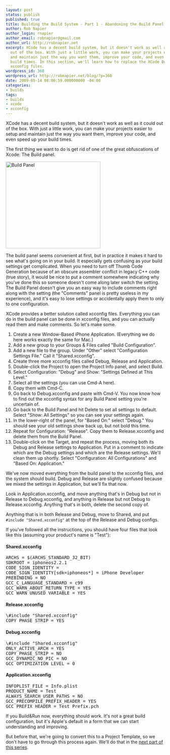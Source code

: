```yaml
---
layout: post
status: publish
published: true
title: Building the Build System - Part 1 - Abandoning the Build Panel
author: Rob Napier
author_login: rnapier
author_email: robnapier@gmail.com
author_url: http://robnapier.net
excerpt: XCode has a decent build system, but it doesn't work as well as it could
  out of the box. With just a little work, you can make your projects easier to setup
  and maintain just the way you want them, improve your code, and even speed up your
  build times. In this section, we'll learn how to replace the XCode Build Panel with
  xcconfig files.
wordpress_id: 360
wordpress_url: http://robnapier.net/blog/?p=360
date: 2009-05-14 08:00:59.000000000 -04:00
categories:
- builds
tags:
- builds
- xcode
- xcconfig
---
```

XCode has a decent build system, but it doesn't work as well as it could out of the box. With just a little work, you can make your projects easier to setup and maintain just the way you want them, improve your code, and even speed up your build times.

The first thing we want to do is get rid of one of the great obfuscations of Xcode: The Build panel.

<img src="http://robnapier.net/blog/wp-content/uploads/2009/05/buildpanel-300x274.png" alt="Build Panel" title="Build Panel" width="300" height="274" class="alignnone size-medium wp-image-353" />

The build panel seems convenient at first, but in practice it makes it hard to see what's going on in your build. It especially gets confusing as your build settings get complicated. When you need to turn off Thumb Code Generation because of an obscure assembler conflict in legacy C++ code (true story), it would be nice to put a comment somewhere indicating why you've done this so someone doesn't come along later switch the setting. The Build Panel doesn't give you an easy way to include comments right along with the setting (the "Comments" panel is pretty useless in my experience), and it's easy to lose settings or accidentally apply them to only to one configuration.

XCode provides a better solution called xcconfig files. Everything you can do in the build panel can be done in xcconfig files, and you can actually read them and make comments. So let's make some.
<a id="more"></a><a id="more-360"></a><ol>
	<li>Create a new Window-Based iPhone Application. (Everything we do here works exactly the same for Mac.)</li>
	<li>Add a new group to your Groups & Files called "Build Configuration".</li>
	<li>Add a new file to the group. Under "Other" select "Configuration Settings File." Call it "Shared.xcconfig".</li>
	<li>Create three more xcconfig files called Debug, Release and Application.
	<li>Double-click the Project to open the Project Info panel, and select Build.</li>
	<li>Select Configuration: "Debug" and Show: "Settings Defined at This Level."</li>
	<li>Select all the settings (you can use Cmd-A here).</li>
	<li>Copy them with Cmd-C.</li>
	<li>Go back to Debug.xcconfig and paste with Cmd-V. You now know how to find out the xcconfig syntax for any Build Panel setting you're uncertain of.</li>
	<li>Go back to the Build Panel and hit Delete to set all settings to default. Select "Show: All Settings" so you can see your settings again.</li>
	<li>In the lower-right of the panel, for "Based On:" select "Debug." You should see your old settings show back up, but not bold this time.</li>
	<li>Repeat for Configuration: "Release". Copy them to Release.xcconfig and delete them from the Build Panel.</li>
	<li>Double-click on the Target, and repeat the process, moving both its Debug and Release settings to Application. Put in a comment to indicate which are the Debug settings and which are the Release settings. We'll clean them up shortly. Select "Configuration: All Configurations" and "Based On: Application."</li>
</ol>
We've now moved everything from the build panel to the xcconfig files, and the system should build. Debug and Release are slightly confused because we mixed the settings in Application, but we'll fix that now.

Look in Application.xcconfig, and move anything that's in Debug but not in Release to Debug.xcconfig, and anything in Release but not Debug to Release.xcconfig. Anything that's in both, delete the second copy of. 

Anything that is in both Release and Debug, move to Shared, and put <code>#include "Shared.xcconfig"</code> at the top of the Release and Debug configs.

If you've followed all the instructions, you should have four files that look like this (assuming your product's name is "Test"):

<h4>Shared.xcconfig</h4>
<pre>
ARCHS = $(ARCHS_STANDARD_32_BIT)
SDKROOT = iphoneos2.2.1
CODE_SIGN_IDENTITY = 
CODE_SIGN_IDENTITY[sdk=iphoneos*] = iPhone Developer
PREBINDING = NO
GCC_C_LANGUAGE_STANDARD = c99
GCC_WARN_ABOUT_RETURN_TYPE = YES
GCC_WARN_UNUSED_VARIABLE = YES
</pre>

<h4>Release.xcconfig</h4>
<pre>
\#include "Shared.xcconfig"
COPY_PHASE_STRIP = YES
</pre>

<h4>Debug.xcconfig</h4>
<pre>
\#include "Shared.xcconfig"
ONLY_ACTIVE_ARCH = YES
COPY_PHASE_STRIP = NO
GCC_DYNAMIC_NO_PIC = NO
GCC_OPTIMIZATION_LEVEL = 0
</pre>

<h4>Application.xcconfig</h4>
<pre>
INFOPLIST_FILE = Info.plist
PRODUCT_NAME = Test
ALWAYS_SEARCH_USER_PATHS = NO
GCC_PRECOMPILE_PREFIX_HEADER = YES
GCC_PREFIX_HEADER = Test_Prefix.pch
</pre>

If you Build&Run now, everything should work. It's not a great build configuration, but it's Apple's default in a form that we can start understanding and improving.

But before that, we're going to convert this to a Project Template, so we don't have to go through this process again. We'll do that in the <a href="http://robnapier.net/blog/project-templates-364">next part of this series</a>.
